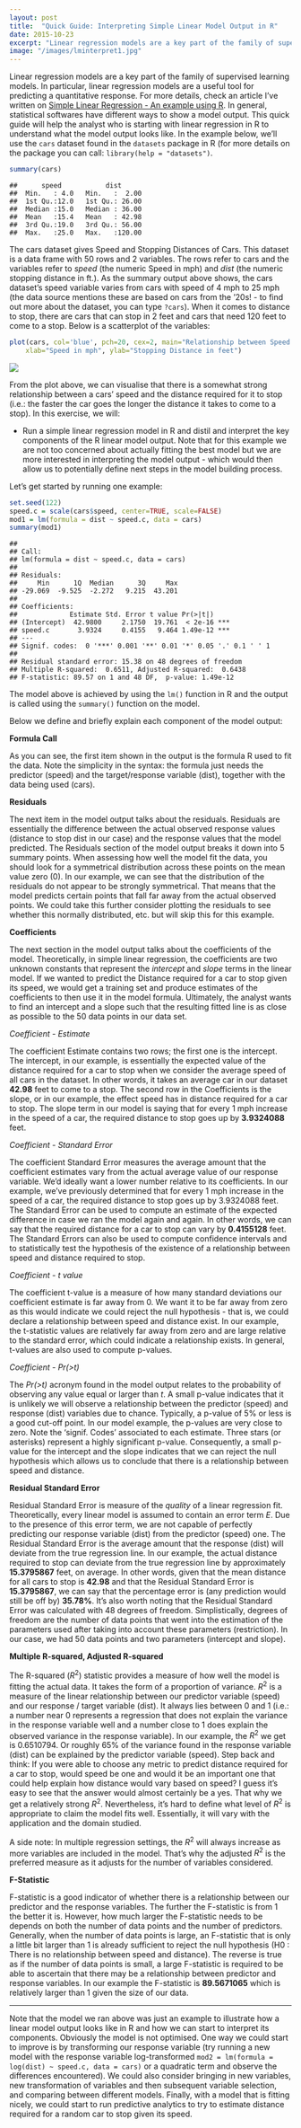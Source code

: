 ```yaml
---
layout: post
title:  "Quick Guide: Interpreting Simple Linear Model Output in R"
date: 2015-10-23
excerpt: "Linear regression models are a key part of the family of supervised learning models."
image: "/images/lminterpret1.jpg"
---
```



Linear regression models are a key part of the family of supervised learning models. In particular, linear regression models are a useful tool for predicting a quantitative response. For more details, check an article I’ve written on [Simple Linear Regression - An example using R](https://feliperego.github.io/blog/2015/03/11/Simple-Linear-Regression-Example-in-R). In general, statistical softwares have different ways to show a model output. This quick guide will help the analyst who is starting with linear regression in R to understand what the model output looks like.
In the example below, we’ll use the ```cars``` dataset found in the ```datasets``` package in R (for more details on the package you can call: ```library(help = "datasets")```.


```r
summary(cars)
```

```
##      speed           dist       
##  Min.   : 4.0   Min.   :  2.00  
##  1st Qu.:12.0   1st Qu.: 26.00  
##  Median :15.0   Median : 36.00  
##  Mean   :15.4   Mean   : 42.98  
##  3rd Qu.:19.0   3rd Qu.: 56.00  
##  Max.   :25.0   Max.   :120.00
```

The cars dataset gives Speed and Stopping Distances of Cars. This dataset is a data frame with 50 rows and 2 variables. The rows refer to cars and the variables refer to *speed* (the numeric Speed in mph) and *dist* (the numeric stopping distance in ft.). As the summary output above shows, the cars dataset’s speed variable varies from cars with speed of 4 mph to 25 mph (the data source mentions these are based on cars from the ’20s! - to find out more about the dataset, you can type ```?cars```). When it comes to distance to stop, there are cars that can stop in 2 feet and cars that need 120 feet to come to a stop.
Below is a scatterplot of the variables:


```r
plot(cars, col='blue', pch=20, cex=2, main="Relationship between Speed and Stopping Distance for 50 Cars",
	xlab="Speed in mph", ylab="Stopping Distance in feet")
```

![](https://github.com/FelipeRego/feliperego.github.io/raw/master/images/lm_output_files/figure-html/unnamed-chunk-2-1.png)<!-- -->

From the plot above, we can visualise that there is a somewhat strong relationship between a cars’ speed and the distance required for it to stop (i.e.: the faster the car goes the longer the distance it takes to come to a stop).
In this exercise, we will:

* Run a simple linear regression model in R and distil and interpret the key components of the R linear model output. Note that for this example we are not too concerned about actually fitting the best model but we are more interested in interpreting the model output - which would then allow us to potentially define next steps in the model building process.

Let’s get started by running one example:


```r
set.seed(122)
speed.c = scale(cars$speed, center=TRUE, scale=FALSE)
mod1 = lm(formula = dist ~ speed.c, data = cars)
summary(mod1)
```

```
## 
## Call:
## lm(formula = dist ~ speed.c, data = cars)
## 
## Residuals:
##     Min      1Q  Median      3Q     Max 
## -29.069  -9.525  -2.272   9.215  43.201 
## 
## Coefficients:
##             Estimate Std. Error t value Pr(>|t|)    
## (Intercept)  42.9800     2.1750  19.761  < 2e-16 ***
## speed.c       3.9324     0.4155   9.464 1.49e-12 ***
## ---
## Signif. codes:  0 '***' 0.001 '**' 0.01 '*' 0.05 '.' 0.1 ' ' 1
## 
## Residual standard error: 15.38 on 48 degrees of freedom
## Multiple R-squared:  0.6511,	Adjusted R-squared:  0.6438 
## F-statistic: 89.57 on 1 and 48 DF,  p-value: 1.49e-12
```

The model above is achieved by using the ```lm()``` function in R and the output is called using the ```summary()``` function on the model.

Below we define and briefly explain each component of the model output:

**Formula Call**

As you can see, the first item shown in the output is the formula R used to fit the data. Note the simplicity in the syntax: the formula just needs the predictor (speed) and the target/response variable (dist), together with the data being used (cars).

**Residuals**

The next item in the model output talks about the residuals. Residuals are essentially the difference between the actual observed response values (distance to stop dist in our case) and the response values that the model predicted. The Residuals section of the model output breaks it down into 5 summary points. When assessing how well the model fit the data, you should look for a symmetrical distribution across these points on the mean value zero (0). In our example, we can see that the distribution of the residuals do not appear to be strongly symmetrical. That means that the model predicts certain points that fall far away from the actual observed points. We could take this further consider plotting the residuals to see whether this normally distributed, etc. but will skip this for this example.

**Coefficients**

The next section in the model output talks about the coefficients of the model. Theoretically, in simple linear regression, the coefficients are two unknown constants that represent the *intercept* and *slope* terms in the linear model. If we wanted to predict the Distance required for a car to stop given its speed, we would get a training set and produce estimates of the coefficients to then use it in the model formula. Ultimately, the analyst wants to find an intercept and a slope such that the resulting fitted line is as close as possible to the 50 data points in our data set.

*Coefficient - Estimate*

The coefficient Estimate contains two rows; the first one is the intercept. The intercept, in our example, is essentially the expected value of the distance required for a car to stop when we consider the average speed of all cars in the dataset. In other words, it takes an average car in our dataset **42.98** feet to come to a stop. The second row in the Coefficients is the slope, or in our example, the effect speed has in distance required for a car to stop. The slope term in our model is saying that for every 1 mph increase in the speed of a car, the required distance to stop goes up by **3.9324088** feet.

*Coefficient - Standard Error*

The coefficient Standard Error measures the average amount that the coefficient estimates vary from the actual average value of our response variable. We’d ideally want a lower number relative to its coefficients. In our example, we’ve previously determined that for every 1 mph increase in the speed of a car, the required distance to stop goes up by 3.9324088 feet. The Standard Error can be used to compute an estimate of the expected difference in case we ran the model again and again. In other words, we can say that the required distance for a car to stop can vary by **0.4155128** feet. The Standard Errors can also be used to compute confidence intervals and to statistically test the hypothesis of the existence of a relationship between speed and distance required to stop.

*Coefficient - t value*

The coefficient t-value is a measure of how many standard deviations our coefficient estimate is far away from 0. We want it to be far away from zero as this would indicate we could reject the null hypothesis - that is, we could declare a relationship between speed and distance exist. In our example, the t-statistic values are relatively far away from zero and are large relative to the standard error, which could indicate a relationship exists. In general, t-values are also used to compute p-values.

*Coefficient - Pr(>t)*

The *Pr(>t)* acronym found in the model output relates to the probability of observing any value equal or larger than *t*. A small p-value indicates that it is unlikely we will observe a relationship between the predictor (speed) and response (dist) variables due to chance. Typically, a p-value of 5% or less is a good cut-off point. In our model example, the p-values are very close to zero. Note the ‘signif. Codes’ associated to each estimate. Three stars (or asterisks) represent a highly significant p-value. Consequently, a small p-value for the intercept and the slope indicates that we can reject the null hypothesis which allows us to conclude that there is a relationship between speed and distance.

**Residual Standard Error**

Residual Standard Error is measure of the *quality* of a linear regression fit. Theoretically, every linear model is assumed to contain an error term *E*. Due to the presence of this error term, we are not capable of perfectly predicting our response variable (dist) from the predictor (speed) one. The Residual Standard Error is the average amount that the response (dist) will deviate from the true regression line. In our example, the actual distance required to stop can deviate from the true regression line by approximately **15.3795867** feet, on average. In other words, given that the mean distance for all cars to stop is **42.98** and that the Residual Standard Error is **15.3795867**, we can say that the percentage error is (any prediction would still be off by) **35.78%**. It’s also worth noting that the Residual Standard Error was calculated with 48 degrees of freedom. Simplistically, degrees of freedom are the number of data points that went into the estimation of the parameters used after taking into account these parameters (restriction). In our case, we had 50 data points and two parameters (intercept and slope).

**Multiple R-squared, Adjusted R-squared**

The R-squared ($R^2$) statistic provides a measure of how well the model is fitting the actual data. It takes the form of a proportion of variance. $R^2$ is a measure of the linear relationship between our predictor variable (speed) and our response / target variable (dist). It always lies between 0 and 1 (i.e.: a number near 0 represents a regression that does not explain the variance in the response variable well and a number close to 1 does explain the observed variance in the response variable). In our example, the $R^2$ we get is 0.6510794. Or roughly 65% of the variance found in the response variable (dist) can be explained by the predictor variable (speed). Step back and think: If you were able to choose any metric to predict distance required for a car to stop, would speed be one and would it be an important one that could help explain how distance would vary based on speed? I guess it’s easy to see that the answer would almost certainly be a yes. That why we get a relatively strong $R^2$. Nevertheless, it’s hard to define what level of $R^2$ is appropriate to claim the model fits well. Essentially, it will vary with the application and the domain studied.

A side note: In multiple regression settings, the $R^2$ will always increase as more variables are included in the model. That’s why the adjusted $R^2$ is the preferred measure as it adjusts for the number of variables considered.

**F-Statistic**

F-statistic is a good indicator of whether there is a relationship between our predictor and the response variables. The further the F-statistic is from 1 the better it is. However, how much larger the F-statistic needs to be depends on both the number of data points and the number of predictors. Generally, when the number of data points is large, an F-statistic that is only a little bit larger than 1 is already sufficient to reject the null hypothesis (H0 : There is no relationship between speed and distance). The reverse is true as if the number of data points is small, a large F-statistic is required to be able to ascertain that there may be a relationship between predictor and response variables. In our example the F-statistic is **89.5671065** which is relatively larger than 1 given the size of our data.

***

Note that the model we ran above was just an example to illustrate how a linear model output looks like in R and how we can start to interpret its components. Obviously the model is not optimised. One way we could start to improve is by transforming our response variable (try running a new model with the response variable log-transformed ```mod2 = lm(formula = log(dist) ~ speed.c, data = cars)``` or a quadratic term and observe the differences encountered). We could also consider bringing in new variables, new transformation of variables and then subsequent variable selection, and comparing between different models. Finally, with a model that is fitting nicely, we could start to run predictive analytics to try to estimate distance required for a random car to stop given its speed.
